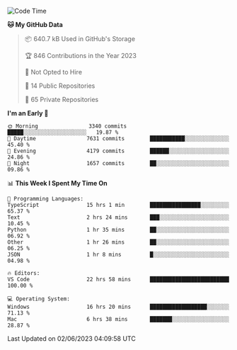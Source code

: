 <!--START_SECTION:waka-->
![Code Time](http://img.shields.io/badge/Code%20Time-4%2C128%20hrs%2030%20mins-blue)

**🐱 My GitHub Data** 

> 📦 640.7 kB Used in GitHub's Storage 
 > 
> 🏆 846 Contributions in the Year 2023
 > 
> 🚫 Not Opted to Hire
 > 
> 📜 14 Public Repositories 
 > 
> 🔑 65 Private Repositories 
 > 
**I'm an Early 🐤** 

```text
🌞 Morning                3340 commits        █████░░░░░░░░░░░░░░░░░░░░   19.87 % 
🌆 Daytime                7631 commits        ███████████░░░░░░░░░░░░░░   45.40 % 
🌃 Evening                4179 commits        ██████░░░░░░░░░░░░░░░░░░░   24.86 % 
🌙 Night                  1657 commits        ██░░░░░░░░░░░░░░░░░░░░░░░   09.86 % 
```


📊 **This Week I Spent My Time On** 

```text
💬 Programming Languages: 
TypeScript               15 hrs 1 min        ████████████████░░░░░░░░░   65.37 % 
Text                     2 hrs 24 mins       ███░░░░░░░░░░░░░░░░░░░░░░   10.45 % 
Python                   1 hr 35 mins        ██░░░░░░░░░░░░░░░░░░░░░░░   06.92 % 
Other                    1 hr 26 mins        ██░░░░░░░░░░░░░░░░░░░░░░░   06.25 % 
JSON                     1 hr 8 mins         █░░░░░░░░░░░░░░░░░░░░░░░░   04.98 % 

🔥 Editors: 
VS Code                  22 hrs 58 mins      █████████████████████████   100.00 % 

💻 Operating System: 
Windows                  16 hrs 20 mins      ██████████████████░░░░░░░   71.13 % 
Mac                      6 hrs 38 mins       ███████░░░░░░░░░░░░░░░░░░   28.87 % 
```


 Last Updated on 02/06/2023 04:09:58 UTC
<!--END_SECTION:waka-->

